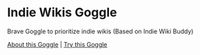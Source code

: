 # Indie Wikis Goggle

Brave Goggle to prioritize indie wikis (Based on Indie Wiki Buddy)

[About this Goggle][about] | [Try this Goggle][try]

[about]: https://search.brave.com/goggles/profile?goggles_id=https://raw.githubusercontent.com/RuiNtD/indie-wikis-goggle/refs/heads/main/out/indie_wikis.goggles
[try]: https://search.brave.com/goggles?goggles_id=https://raw.githubusercontent.com/RuiNtD/indie-wikis-goggle/refs/heads/main/out/indie_wikis.goggles
[Indie Wiki Buddy]: https://getindie.wiki/
